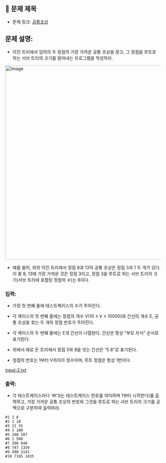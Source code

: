 ## 📌 문제 제목
- 문제 링크: [공통조상](https://swexpertacademy.com/main/talk/solvingClub/problemView.do?solveclubId=AZTYkRRKItzHBIQp&contestProbId=AV15PTkqAPYCFAYD&probBoxId=AZUgpz16OBDHBIRK&type=PROBLEM&problemBoxTitle=Day09+Tree&problemBoxCnt=3)

## **문제 설명:**
- 이진 트리에서 임의의 두 정점의 가장 가까운 공통 조상을 찾고, 그 정점을 루트로 하는 서브 트리의 크기를 알아내는 프로그램을 작성하라.

<img width="628" alt="Image" src="https://github.com/user-attachments/assets/b8b6d0e0-55a0-4cfe-afc0-9bde57b61ad3" />


- 예를 들어, 위의 이진 트리에서 정점 8과 13의 공통 조상은 정점 3과 1 두 개가 있다.
  이 중 8, 13에 가장 가까운 것은 정점 3이고, 정점 3을 루트로 하는 서브 트리의 크기(서브 트리에 포함된 정점의 수)는 8이다.


### **입력:**

- 가장 첫 번째 줄에 테스트케이스의 수가 주어진다.

- 각 케이스의 첫 번째 줄에는 정점의 개수 V(10 ≤ V ≤ 10000)와 간선의 개수 E, 공통 조상을 찾는 두 개의 정점 번호가 주어진다.

- 각 케이스의 두 번째 줄에는 E개 간선이 나열된다. 간선은 항상 “부모 자식” 순서로 표기된다.

- 위에서 예로 든 트리에서 정점 5와 8을 잇는 간선은 “5 8”로 표기된다.

- 정점의 번호는 1부터 V까지의 정수이며, 루트 정점은 항상 1번이다.

[input-2.txt](https://github.com/user-attachments/files/19319080/input-2.txt)

### **출력:**

- 각 테스트케이스마다 '#t'(t는 테스트케이스 번호를 의미하며 1부터 시작한다)를 출력하고, 가장 가까운 공통 조상의 번호와 그것을 루트로 하는 서브 트리의 크기를 공백으로 구분하여 출력하라.

```
#1 3 8
#2 1 10
#3 21 35
#4 1 100
#5 168 107
#6 1 500
#7 398 840
#8 747 1359
#9 498 3141
#10 7165 2435
```
